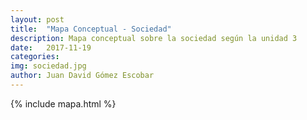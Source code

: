 ```yaml
---
layout: post
title:  "Mapa Conceptual - Sociedad"
description: Mapa conceptual sobre la sociedad según la unidad 3
date:   2017-11-19
categories: 
img: sociedad.jpg
author: Juan David Gómez Escobar
---
```


{% include mapa.html %}
